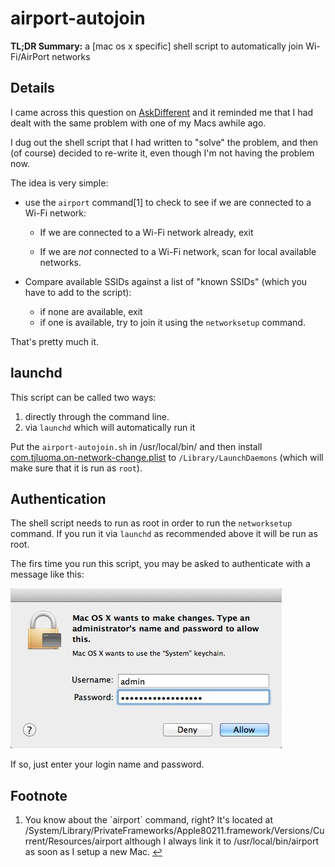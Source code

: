 airport-autojoin
================

**TL;DR Summary:** a [mac os x specific] shell script to automatically join Wi-Fi/AirPort networks


## Details ##

I came across this question on [AskDifferent] and it reminded me that I had dealt with the same problem with one of my Macs awhile ago.

   [AskDifferent]: http://apple.stackexchange.com/questions/89616/osx-wont-automatically-connect-to-wifi

I dug out the shell script that I had written to "solve" the problem, and then (of course) decided to re-write it, even though I'm not having the problem now.

The idea is very simple:

* use the `airport` command<a style="text-decoration: none;" href="#fn-1">[1]</a> to check to see if we are connected to a Wi-Fi network:

	* If we are connected to a Wi-Fi network already, exit

	* If we are *not* connected to a Wi-Fi network, scan for local available networks.


* Compare available SSIDs against a list of "known SSIDs" (which you have to add to the script):
	* if none are available, exit
	* if one is available, try to join it using the `networksetup` command.

That's pretty much it.

## launchd ##

This script can be called two ways:

1.	directly through the command line.
2.	via `launchd` which will automatically run it 

Put the `airport-autojoin.sh` in /usr/local/bin/ 
and then install [com.tjluoma.on-network-change.plist] to `/Library/LaunchDaemons` (which will make sure that it is run as `root`).

[com.tjluoma.on-network-change.plist]: https://github.com/tjluoma/airport-autojoin/blob/master/com.tjluoma.on-network-change.plist

## Authentication ##

The shell script needs to run as root in order to run the `networksetup` command. If you run it via `launchd` as recommended above it will be run as root.

The firs time you run this script, you may be asked to authenticate with a message like this:

<img src='SecurityAgent-434x256.jpg' width=434 height=256 border=0 alt='Security Agent Prompt' />

If so, just enter your login name and password.

## Footnote ##

<ol>
<li id="fn-1">
		<p> You know about the `airport` command, right? It's located at /System/Library/PrivateFrameworks/Apple80211.framework/Versions/Current/Resources/airport although I always link it to /usr/local/bin/airport as soon as I setup a new Mac.
 <a title="Return to article" href="#airport">↩</a></p>
</li>
</ol>



